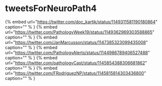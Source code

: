 # tweetsForNeuroPath4

{% embed url="https://twitter.com/doc_kartik/status/1149311581190180864"  caption="" % }
{% embed url="https://twitter.com/PathologyWeek19/status/1149362969303588865"  caption="" % }
{% embed url="https://twitter.com/JanMarcusson/status/1147385323099435008"  caption="" % }
{% embed url="https://twitter.com/PathologyAlerts/status/1144986789406527488"  caption="" % }
{% embed url="https://twitter.com/pathologyCast/status/1145854388306681862"  caption="" % }
{% embed url="https://twitter.com/FRodriguezNP/status/1145815814303436800"  caption="" % }
